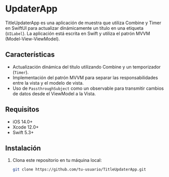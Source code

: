 # UpdaterApp

TitleUpdaterApp es una aplicación de muestra que utiliza Combine y Timer en SwiftUI para actualizar dinámicamente un título en una etiqueta (`UILabel`). La aplicación está escrita en Swift y utiliza el patrón MVVM (Model-View-ViewModel).

## Características

- Actualización dinámica del título utilizando Combine y un temporizador (`Timer`).
- Implementación del patrón MVVM para separar las responsabilidades entre la vista y el modelo de vista.
- Uso de `PassthroughSubject` como un observable para transmitir cambios de datos desde el ViewModel a la Vista.

## Requisitos

- iOS 14.0+
- Xcode 12.0+
- Swift 5.3+

## Instalación

1. Clona este repositorio en tu máquina local:

   ```bash
   git clone https://github.com/tu-usuario/TitleUpdaterApp.git

